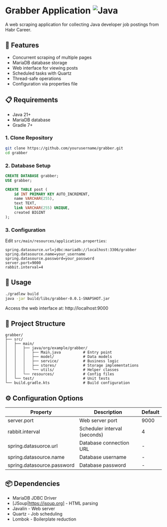 # Grabber Application ![Java](https://img.shields.io/badge/Java-21-blue)

A web scraping application for collecting Java developer job postings from Habr Career.

## 🚀 Features
- Concurrent scraping of multiple pages
- MariaDB database storage
- Web interface for viewing posts
- Scheduled tasks with Quartz
- Thread-safe operations
- Configuration via properties file

## 📋 Requirements
- Java 21+
- MariaDB database
- Gradle 7+

### 1. Clone Repository
```bash
git clone https://github.com/yourusername/grabber.git
cd grabber
```

### 2. Database Setup
```sql
CREATE DATABASE grabber;
USE grabber;

CREATE TABLE post (
    id INT PRIMARY KEY AUTO_INCREMENT,
    name VARCHAR(255),
    text TEXT,
    link VARCHAR(255) UNIQUE,
    created BIGINT
);
```

### 3. Configuration
Edit `src/main/resources/application.properties`:
```properties
spring.datasource.url=jdbc:mariadb://localhost:3306/grabber
spring.datasource.name=your_username
spring.datasource.password=your_password
server.port=9000
rabbit.interval=4
```

## 🏃 Usage
```bash
./gradlew build
java -jar build/libs/grabber-0.0.1-SNAPSHOT.jar
```
Access the web interface at:
http://localhost:9000

## 📂 Project Structure
```
grabber/
├── src/
│   ├── main/
│   │   ├── java/org/example/grabber/
│   │   │   ├── Main.java          # Entry point
│   │   │   ├── model/             # Data models
│   │   │   ├── service/           # Business logic
│   │   │   ├── stores/            # Storage implementations
│   │   │   └── utils/             # Helper classes
│   │   └── resources/             # Config files
│   └── test/                      # Unit tests
└── build.gradle.kts               # Build configuration
```

## ⚙️ Configuration Options
| Property                   | Description                  | Default |
|----------------------------|------------------------------|---------|
| server.port                | Web server port              | 9000    |
| rabbit.interval            | Scheduler interval (seconds) | 4       |
| spring.datasuorce.url      | Database connection URL      | -       |
| spring.datasource.name     | Database username            | -       |
| spring.datasource.password | Database password            | -       |

## 📦 Dependencies
- MariaDB JDBC Driver
- [JSoup|https://jsoup.org] - HTML parsing
- Javalin - Web server
- Quartz - Job scheduling
- Lombok - Boilerplate reduction
